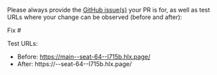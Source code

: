 Please always provide the [GitHub issue(s)](../issues) your PR is for, as well as test URLs where your change can be observed (before and after):

Fix #<gh-issue-id>

Test URLs:
- Before: https://main--seat-64--l715b.hlx.page/
- After: https://<branch>--seat-64--l715b.hlx.page/
